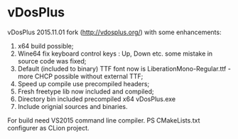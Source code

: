 # vDosPlus
 vDosPlus 2015.11.01 fork (http://vdosplus.org/) with some enhancements:
 1. x64 build possible;
 2. Wine64 fix keyboard control keys : Up, Down etc. some mistake in source code was fixed;
 3. Default (included to binary) TTF font now is LiberationMono-Regular.ttf - more CHCP possible without external TTF;
 4. Speed up compile use precompiled headers;
 5. Fresh freetype lib now included and compiled;
 6. Directory bin included precompiled x64 vDosPlus.exe
 7. Include orignial sources and binaries.
 
For build need VS2015 command line compiler.
PS CMakeLists.txt configurer as CLion project.
